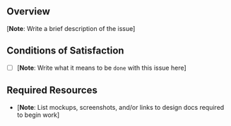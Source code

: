 ## Overview
[**Note**: Write a brief description of the issue]

## Conditions of Satisfaction

- [ ] [**Note**: Write what it means to be `done` with this issue here]

## Required Resources

- [**Note**: List mockups, screenshots, and/or links to design docs required to begin work]
